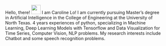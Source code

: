 
Hello, there! <img src="https://raw.githubusercontent.com/MartinHeinz/MartinHeinz/master/wave.gif" width="30px">
I am Caroline Lo! I am currently  pursuing Master’s degree in Artificial Intelligence in the College of Engineering at the University of North Texas. 4 years experiences of python, specializing in Machine Learning, Deep Learning Models with Tensorflow and Data Visualization for Time Series, Computer Vision, NLP problems. My research interests include Chatbot and some speech recognition problems.


